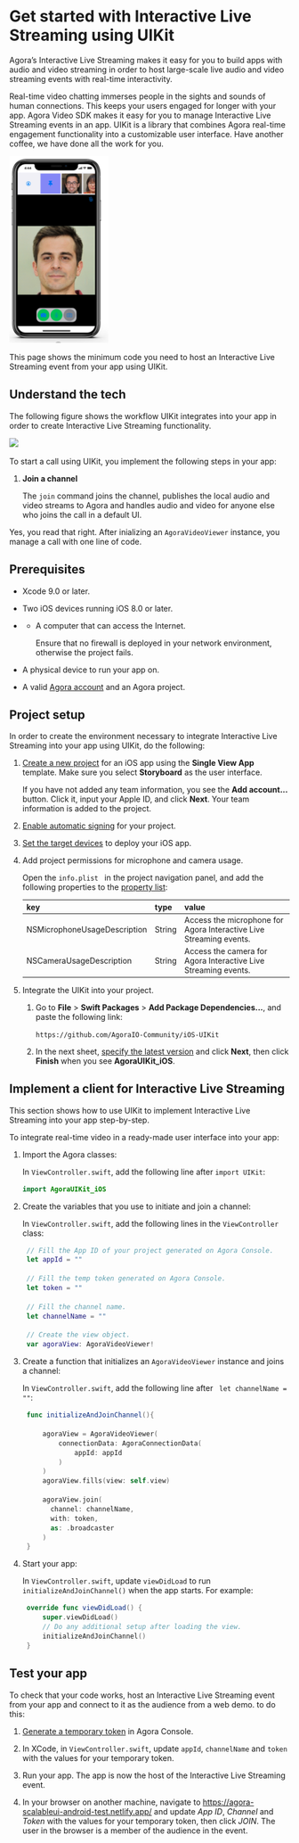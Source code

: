 
# Get started with Interactive Live Streaming using UIKit

Agora’s Interactive Live Streaming makes it easy for you to build apps with audio and video streaming in order to host large-scale live audio and video streaming events with real-time interactivity.

Real-time video chatting immerses people in the sights and sounds of human connections. This keeps your users engaged for longer with your app. Agora Video SDK makes it easy for you to manage Interactive Live Streaming events in an app. UIKit is a library that combines Agora real-time engagement functionality into a customizable user interface. Have another coffee, we have done all the work for you.

![](images/uikit-ui-ios.png)

This page shows the minimum code you need to host an Interactive Live Streaming event from your app using UIKit.

## Understand the tech

The following figure shows the workflow UIKit integrates into your app in order to create Interactive Live Streaming functionality.

![](https://web-cdn.agora.io/docs-files/1629250175461)

To start a call using UIKit, you implement the following steps in your app:

1. **Join a channel**

   The `join` command joins the channel, publishes the local audio and video streams to Agora and handles audio and video for anyone else who joins the call in a default UI.


Yes, you read that right. After inializing an `AgoraVideoViewer` instance, you manage a call with one line of code. 


## Prerequisites

- Xcode 9.0 or later.
- Two iOS devices running iOS 8.0 or later.
- - A computer that can access the Internet.

    Ensure that no firewall is deployed in your network environment, otherwise the project fails.

- A physical device to run your app on.
- A valid [Agora account](https://docs.agora.io/en/Agora%20Platform/sign_in_and_sign_up) and an Agora project.


## Project setup

In order to create the environment necessary to integrate Interactive Live Streaming into your app using UIKit, do the following:


1. [Create a new project](https://help.apple.com/xcode/mac/current/#/dev07db0e578) for an iOS app using the **Single View App** template. Make sure you select **Storyboard** as the user interface.

   If you have not added any team information, you see the <b>Add account...</b> button. Click it, input your Apple ID, and click <b>Next</b>. Your team information is added to the project. 

2. [Enable automatic signing](https://help.apple.com/xcode/mac/current/#/dev23aab79b4) for your project.

3. [Set the target devices](https://help.apple.com/xcode/mac/current/#/deve69552ee5) to deploy your iOS app.

4. Add project permissions for microphone and camera usage.

   Open the `info.plist ` in the project navigation panel, and add the following properties to the [property list](https://help.apple.com/xcode/mac/current/#/dev3f399a2a6):

   | key                                  | type   | value                                                                                       |
      | :----------------------------------- | :----- | :------------------------------------------------------------------------------------------ |
   | NSMicrophoneUsageDescription | String | Access the microphone for Agora Interactive Live Streaming events.      |
   | NSCameraUsageDescription    | String | Access the camera for Agora Interactive Live Streaming events.                     |

5. Integrate the UIKit into your project.

   1. Go to **File** > **Swift Packages** > **Add Package Dependencies...**, and paste the following link:

      `https://github.com/AgoraIO-Community/iOS-UIKit`

   2. In the next sheet, [specify the latest version](https://help.apple.com/xcode/mac/current/#/devb83d64851) and click **Next**, then click **Finish** when you see **AgoraUIKit_iOS**. 

## Implement a client for Interactive Live Streaming

This section shows how to use UIKit to implement Interactive Live Streaming into your app step-by-step.

To integrate real-time video in a ready-made user interface into your app:

1. Import the Agora classes:

   In `ViewController.swift`, add the following line after `import UIKit`:
   ```swift
   import AgoraUIKit_iOS 
   ```
2. Create the variables that you use to initiate and join a channel:

    In `ViewController.swift`, add the following lines in the `ViewController` class:
   ```swift
    // Fill the App ID of your project generated on Agora Console.
    let appId = ""

    // Fill the temp token generated on Agora Console.
    let token = ""

    // Fill the channel name.
    let channelName = ""
   
    // Create the view object.
    var agoraView: AgoraVideoViewer!

   ```

3. Create a function that initializes an `AgoraVideoViewer` instance and joins a channel: 
    
   In `ViewController.swift`, add the following line after ` let channelName = ""`:

   ```swift
    func initializeAndJoinChannel(){

        agoraView = AgoraVideoViewer(
            connectionData: AgoraConnectionData(
                appId: appId
            )
        )
        agoraView.fills(view: self.view)

        agoraView.join(
          channel: channelName,
          with: token,
          as: .broadcaster
        )
    }
   ```
   
4. Start your app:

   In `ViewController.swift`, update `viewDidLoad` to run  `initializeAndJoinChannel()` when the app starts. For example:
   ```swift
    override func viewDidLoad() {
        super.viewDidLoad()
        // Do any additional setup after loading the view.
        initializeAndJoinChannel()
    }
   ```

## Test your app

To check that your code works, host an Interactive Live Streaming event from your app and connect to it as the audience from a web demo. to do this:

1. [Generate a temporary token](https://docs.agora.io/en/Agora%20Platform/get_appid_token?platform=All#generate-a-temporary-token) in Agora Console.

2. In XCode, in `ViewController.swift`, update `appId`, `channelName` and `token` with the values for your temporary token.

3. Run your app.
    The app is now the host of the Interactive Live Streaming event. 

4. In your browser on another machine, navigate to https://agora-scalableui-android-test.netlify.app/ and update _App ID_, _Channel_ and _Token_ with the values for your temporary token, then click *JOIN*.
   The user in the browser is a member of the audience in the event.

